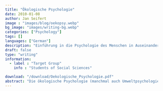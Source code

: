 ```yaml
---
title: "Ökologische Psychologie"
date: 2010-01-08
author: Jan Seifert
image : "images/blog/oekopsy.webp"
bg_image: "images/writing-bg.webp"
categories: ["Psychology"]
tags: []
languages: ["German"]
description: "Einführung in die Psychologie des Menschen in Auseinandersetzung mit seiner Umgebung"
draft: false
type: "writing"
information:
  - label : "Target Group"
    info : "Students of Social Sciences"

download: "/download/Oekologische_Psychologie.pdf"
abstract: "Die ökologische Psychologie (manchmal auch Umweltpsychologie) befasst sich mit Wechselwirkungen zwischen Menschen und ihrer Umwelt. Die Wechselwirkung wirkt über die Umwelt, die  das Erleben, Verhalten und die Gesundheit von Menschen beeinflusst und der Mensch wiederum gestaltet und beeinflusst die Umwelt in Abhängigkeit von seinem Erleben und Verhalten. Dieses Manuskript führt in eine Vielzahl von Themengebieten und Theorien ein. "
---
```


